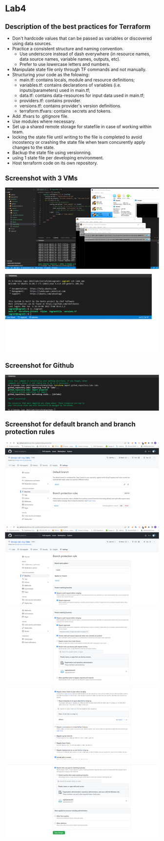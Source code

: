 # Lab4

## Description of the best practices for Terraform

- Don't hardcode values that can be passed as variables or discovered using data sources.
- Practice a consistent structure and naming convention.
  - Use underscore instead of dash everywhere (in resource names, data source names, variable names, outputs, etc).
  - Prefer to use lowercase letters and numbers.
- Manipulate state file only through TF commands and not manually.
- Structuring your code as the folowing:
  - main.tf: contains locals, module and resource definitions;
  - variables.tf: contains declarations of variables (i.e. inputs/parameters) used in main.tf;
  - data.tf: contains data-resources for input data used in main.tf;
  - providers.tf: contains provider.
  - versions.tf: contains provider's version definitions.
  - terraform.tfvars: contains secrets and tokens.
- Add .tfvars to .gitignore file.
- Use modules where necessary.
- Set up a shared remote storage for statefile in case of working within team.
- locking the state file until writing to the file is completed to avoid incostency or crashing the state file when team concurently apply changes to the state.
- Backup the state file using versionning.
- using 1 state file per developing environment.
- Host terraform code on its own repository.

## Screenshot with 3 VMs

![Vms_running](./images/1.png)

![Vms_ssh_connecting](./images/2.png)

## Screenshot for Github

![rep_imported_successfully](./images/3.png)

## Screenshot for default branch and branch protection rules

![default_branch_1](./images/b1.png)

![default_branch_2](./images/b2.png)

![default_branch_3](./images/b3.png)

![default_branch_4](./images/b4.png)

![default_branch_5](./images/b5.png)

